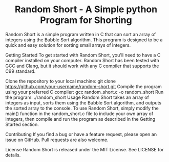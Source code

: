 
<h1 align="center" >Random Short - A Simple python Program for Shorting</h1>
Random Short is a simple program written in C that can sort an array of integers using the Bubble Sort algorithm. This program is designed to be a quick and easy solution for sorting small arrays of integers.

Getting Started
To get started with Random Short, you'll need to have a C compiler installed on your computer. Random Short has been tested with GCC and Clang, but it should work with any C compiler that supports the C99 standard.

Clone the repository to your local machine: git clone https://github.com/your-username/random-short.git
Compile the program using your preferred C compiler: gcc random_short.c -o random_short
Run the program: ./random_short
Usage
Random Short takes an array of integers as input, sorts them using the Bubble Sort algorithm, and outputs the sorted array to the console. To use Random Short, simply modify the main() function in the random_short.c file to include your own array of integers, then compile and run the program as described in the Getting Started section.

Contributing
If you find a bug or have a feature request, please open an issue on GitHub. Pull requests are also welcome.

License
Random Short is released under the MIT License. See LICENSE for details.

